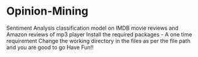 # Opinion-Mining
Sentiment Analysis classification model on IMDB movie reviews and Amazon reviews of mp3 player
Install the required packages - A one time requirement
Change the working directory in the files as per the file path and you are good to go
Have Fun!!
